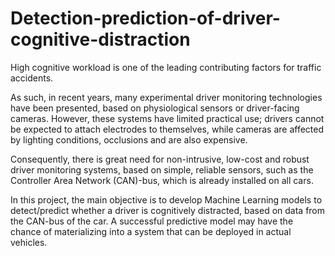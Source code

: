 # Detection-prediction-of-driver-cognitive-distraction

High cognitive workload is one of the leading contributing factors for traffic accidents. 

As such, in recent years, many experimental driver monitoring technologies have been presented, based on physiological sensors or driver-facing cameras. However, these systems have limited practical use; drivers cannot be expected to attach electrodes to themselves, while cameras are affected by lighting conditions, occlusions and are also expensive. 

Consequently, there is great need for non-intrusive, low-cost and robust driver monitoring systems, based on simple, reliable sensors, such as the Controller Area Network (CAN)-bus, which is already installed on all cars. 

In this project, the main objective is to develop Machine Learning models to detect/predict whether a driver is cognitively distracted, based on data from the CAN-bus of the car. A successful predictive model may have the chance of materializing into a system that can be deployed in actual vehicles. 



